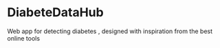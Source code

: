 # DiabeteDataHub
Web app for  detecting diabetes , designed with inspiration from the best online tools
